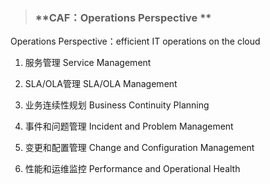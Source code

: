 > ### **CAF：Operations Perspective **

Operations Perspective：efficient IT operations on the cloud

1. 服务管理 Service Management

2. SLA/OLA管理 SLA/OLA Management

3. 业务连续性规划 Business Continuity Planning

4. 事件和问题管理 Incident and Problem Management

5. 变更和配置管理 Change and Configuration Management

6. 性能和运维监控 Performance and Operational Health